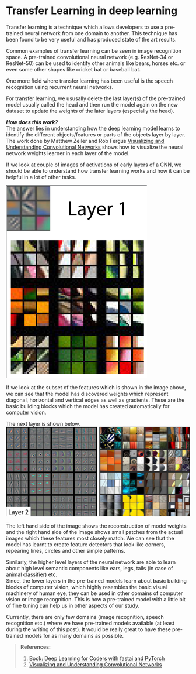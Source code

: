 # Transfer Learning in deep learning

Transfer learning is a technique which allows developers to use a pre-trained neural network from one domain to another. This technique has been found to be very useful and has produced state of the art results.

Common examples of transfer learning can be seen in image recognition space. A pre-trained convolutional neural network (e.g. ResNet-34 or ResNet-50) can be used to identify other animals like bears, horses etc. or even some other shapes like cricket bat or baseball bat.

One more field where transfer learning has been useful is the speech recognition using recurrent neural networks.

For transfer learning, we ususally delete the last layer(s) of the pre-trained model usually called the head and then run the model again on the new dataset to update the weights of the later layers (especially the head).

**_How does this work?_**  
The answer lies in understanding how the deep learning model learns to identify the different objects/features or parts of the objects layer by layer.  
The work done by Matthew Zeiler and Rob Fergus [Visualizing and Understanding Convolutional Networks](https://arxiv.org/pdf/1311.2901.pdf) shows how to visualize the neural network weights learner in each layer of the model. 

If we look at couple of images of activations of early layers of a CNN, we should be able to understand how transfer learning works and how it can be helpful in a lot of other tasks.

![Layer1](/images/layer1.png "Activations of early layers of a CNN by Matthew D. Zeiler and Rob Fergus")  

If we look at the subset of the features which is shown in the image above, we can see that the model has discovered weights which represent diagonal, horizontal and vertical edges as well as gradients. These are the basic building blocks which the model has created automatically for computer vision.  

The next layer is shown below.
![Layer2](/images/layer2.png "Activations of early layers of a CNN by Matthew D. Zeiler and Rob Fergus")  

The left hand side of the image shows the reconstruction of model weights and the right hand side of the image shows small patches from the actual images which these features most closely match. We can see that the model has learnt to create feature detectors that look like corners, repearing lines, circles and other simple patterns.  

Similarly, the higher level layers of the neural network are able to learn about high level semantic components like ears, legs, tails (in case of animal classifier) etc.  
Since, the lower layers in the pre-trained models learn about basic building blocks of computer vision, which highly resembles the basic visual machinery of human eye, they can be used in other domains of computer vision or image recognition. This is how a pre-trained model with a little bit of fine tuning can help us in other aspects of our study.  

Currently, there are only few domains (image recognition, speech recognition etc.) where we have pre-trained models available (at least during the writing of this post). It would be really great to have these pre-trained models for as many domains as possible.  



>**References:**
>
>1. [Book: Deep Learning for Coders with fastai and PyTorch](https://learning.oreilly.com/library/view/deep-learning-for/9781492045519/)  
>2. [Visualizing and Understanding Convolutional Networks](https://arxiv.org/abs/1311.2901)
